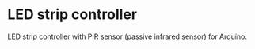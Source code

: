 # LED strip controller

LED strip controller with PIR sensor (passive infrared sensor) for Arduino.
